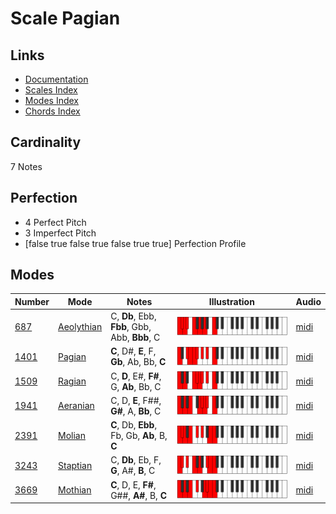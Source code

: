 # Scale Pagian

## Links

- [Documentation](index.md)
- [Scales Index](Scales.md)
- [Modes Index](Modes.md)
- [Chords Index](Chords.md)

## Cardinality

7 Notes

## Perfection

- 4 Perfect Pitch
- 3 Imperfect Pitch
- [false true false true false true true] Perfection Profile

## Modes

| Number | Mode | Notes | Illustration | Audio |
|--------|------|-------|--------------|-------|
| [687](https://ianring.com/musictheory/scales/687) | [Aeolythian](ModeAeolythian.md) | C, **Db**, Ebb, **Fbb**, Gbb, Abb, **Bbb**, C | ![CNaturalAeolythian](ModeCNaturalAeolythian.png) | [midi](https://github.com/edipermadi/music/blob/main/docs/ModeCNaturalAeolythian.mid?raw=true) | 
| [1401](https://ianring.com/musictheory/scales/1401) | [Pagian](ModePagian.md) | **C**, D#, **E**, F, **Gb**, Ab, Bb, **C** | ![CNaturalPagian](ModeCNaturalPagian.png) | [midi](https://github.com/edipermadi/music/blob/main/docs/ModeCNaturalPagian.mid?raw=true) | 
| [1509](https://ianring.com/musictheory/scales/1509) | [Ragian](ModeRagian.md) | C, **D**, E#, **F#**, G, **Ab**, Bb, C | ![CNaturalRagian](ModeCNaturalRagian.png) | [midi](https://github.com/edipermadi/music/blob/main/docs/ModeCNaturalRagian.mid?raw=true) | 
| [1941](https://ianring.com/musictheory/scales/1941) | [Aeranian](ModeAeranian.md) | C, D, **E**, F##, **G#**, A, **Bb**, C | ![CNaturalAeranian](ModeCNaturalAeranian.png) | [midi](https://github.com/edipermadi/music/blob/main/docs/ModeCNaturalAeranian.mid?raw=true) | 
| [2391](https://ianring.com/musictheory/scales/2391) | [Molian](ModeMolian.md) | **C**, Db, **Ebb**, Fb, Gb, **Ab**, B, **C** | ![CNaturalMolian](ModeCNaturalMolian.png) | [midi](https://github.com/edipermadi/music/blob/main/docs/ModeCNaturalMolian.mid?raw=true) | 
| [3243](https://ianring.com/musictheory/scales/3243) | [Staptian](ModeStaptian.md) | C, **Db**, Eb, F, **G**, A#, **B**, C | ![CNaturalStaptian](ModeCNaturalStaptian.png) | [midi](https://github.com/edipermadi/music/blob/main/docs/ModeCNaturalStaptian.mid?raw=true) | 
| [3669](https://ianring.com/musictheory/scales/3669) | [Mothian](ModeMothian.md) | **C**, D, E, **F#**, G##, **A#**, B, **C** | ![CNaturalMothian](ModeCNaturalMothian.png) | [midi](https://github.com/edipermadi/music/blob/main/docs/ModeCNaturalMothian.mid?raw=true) | 

